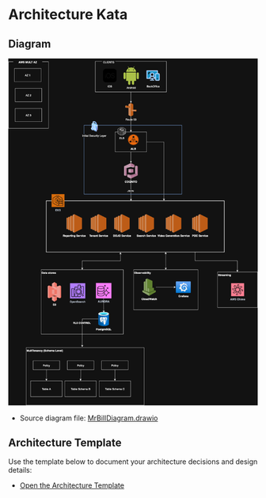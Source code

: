 # Architecture Kata

## Diagram

![Mr. Bill Architecture Diagram](./MrBillDiagram.drawio.png)

- Source diagram file: [MrBillDiagram.drawio](./MrBillDiagram.drawio)

## Architecture Template

Use the template below to document your architecture decisions and design details:

- [Open the Architecture Template](./arch-doc-template.md)

